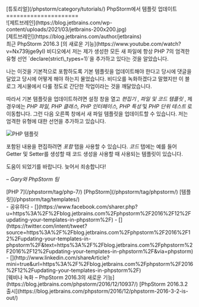 <div class="content">[튜토리얼](/phpstorm/category/tutorials/) PhpStorm에서 템플릿 업데이트 
=====================

<div class="post-info">![제트브레인](https://blog.jetbrains.com/wp-content/uploads/2021/03/jetbrains-200x200.jpg)<div class="post-info__text"> [제트브레인](https://blog.jetbrains.com/author/jetbrains) <time class="publish-date" data-day="21" data-month="12" data-year="2016" datetime="2016-12-21"></time></div></div> 최근 PhpStorm 2016.3 [의 새로운 기능](https://www.youtube.com/watch?v=Nx739jge9yI) 비디오에서 저는 제가 생성한 모든 새 파일에 항상 PHP 7의 엄격한 유형 선언 `declare(strict\_types=1)`을 추가하고 있다는 것을 알았습니다.

<span id="more-20122"></span>

 나는 이것을 기본적으로 포함하도록 기본 템플릿을 업데이트해야 한다고 당시에 댓글을 달았고 당시에 어떻게 해야 하는지 물었습니다. 비디오를 녹화하겠다고 말했지만 이 블로그 게시물에서 다룰 정도로 간단한 작업이라는 것을 깨달았습니다.

 따라서 기본 템플릿을 업데이트하려면 설정 창을 열고 *편집기* , *파일 및 코드 템플릿* , 제 경우에는 *PHP 파일, PHP 클래스, PHP 인터페이스, PHP 특성* 및 *PHP 단위 테스트* 로 이동합니다. 그런 다음 오른쪽 창에서 새 파일 템플릿을 업데이트할 수 있습니다. 저는 엄격한 유형에 대한 선언을 추가하고 있습니다.

![PHP 템플릿](https://blog.jetbrains.com/wp-content/uploads/2016/12/phpstorm-php-templates.png)

 포함된 내용을 편집하려면 *포함* 탭을 사용할 수 있습니다. *코드* 탭에는 예를 들어 Getter 및 Setter를 생성할 때 코드 생성을 사용할 때 사용되는 템플릿이 있습니다.

 도움이 되었기를 바랍니다. 늦어서 죄송합니다!

 *– Gary와 PhpStorm 팀*

<div class="content__row"><div class="tag-list"> [PHP 7](/phpstorm/tag/php-7/) [PhpStorm](/phpstorm/tag/phpstorm/) [템플릿](/phpstorm/tag/templates/)</div>- <span>공유하다</span>
- [](https://www.facebook.com/sharer.php?u=https%3A%2F%2Fblog.jetbrains.com%2Fphpstorm%2F2016%2F12%2Fupdating-your-templates-in-phpstorm%2F)
- [](https://twitter.com/intent/tweet?source=https%3A%2F%2Fblog.jetbrains.com%2Fphpstorm%2F2016%2F12%2Fupdating-your-templates-in-phpstorm%2F&text=https%3A%2F%2Fblog.jetbrains.com%2Fphpstorm%2F2016%2F12%2Fupdating-your-templates-in-phpstorm%2F&via=phpstorm)
- [](http://www.linkedin.com/shareArticle?mini=true&url=https%3A%2F%2Fblog.jetbrains.com%2Fphpstorm%2F2016%2F12%2Fupdating-your-templates-in-phpstorm%2F)

</div><div class="content__pagination"> [웨비나 녹화 – PhpStorm 2016.3의 새로운 기능](https://blog.jetbrains.com/phpstorm/2016/12/10937/) [PhpStorm 2016.3.2 출시](https://blog.jetbrains.com/phpstorm/2016/12/phpstorm-2016-3-2-is-out/)</div></div><div class="container comments-container"><div class="content"><div id="remark42"></div></div></div>